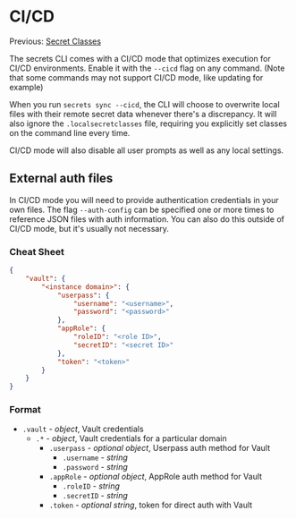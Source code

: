 # CI/CD
Previous: [Secret Classes](./3-secret-classes.md)

The secrets CLI comes with a CI/CD mode that optimizes execution for CI/CD environments. Enable it with the `--cicd` flag on any command. (Note that some commands may not support CI/CD mode, like updating for example)

When you run `secrets sync --cicd`, the CLI will choose to overwrite local files with their remote secret data whenever there's a discrepancy. It will also ignore the `.localsecretclasses` file, requiring you explicitly set classes on the command line every time.

CI/CD mode will also disable all user prompts as well as any local settings.

## External auth files
In CI/CD mode you will need to provide authentication credentials in your own files. The flag `--auth-config` can be specified one or more times to reference JSON files with auth information. You can also do this outside of CI/CD mode, but it's usually not necessary.

### Cheat Sheet

```json
{
    "vault": {
        "<instance domain>": {
            "userpass": {
                "username": "<username>",
                "password": "<password>"
            },
            "appRole": {
                "roleID": "<role ID>",
                "secretID": "<secret ID>"
            },
            "token": "<token>"
        }
    }
}
```

### Format
* `.vault` - *object*, Vault credentials
    * `.*` - *object*, Vault credentials for a particular domain
        * `.userpass` - *optional object*, Userpass auth method for Vault
            * `.username` - *string*
            * `.password` - *string*
        * `.appRole` - *optional object*, AppRole auth method for Vault
            * `.roleID` - *string*
            * `.secretID` - *string*
        * `.token` - *optional string*, token for direct auth with Vault
